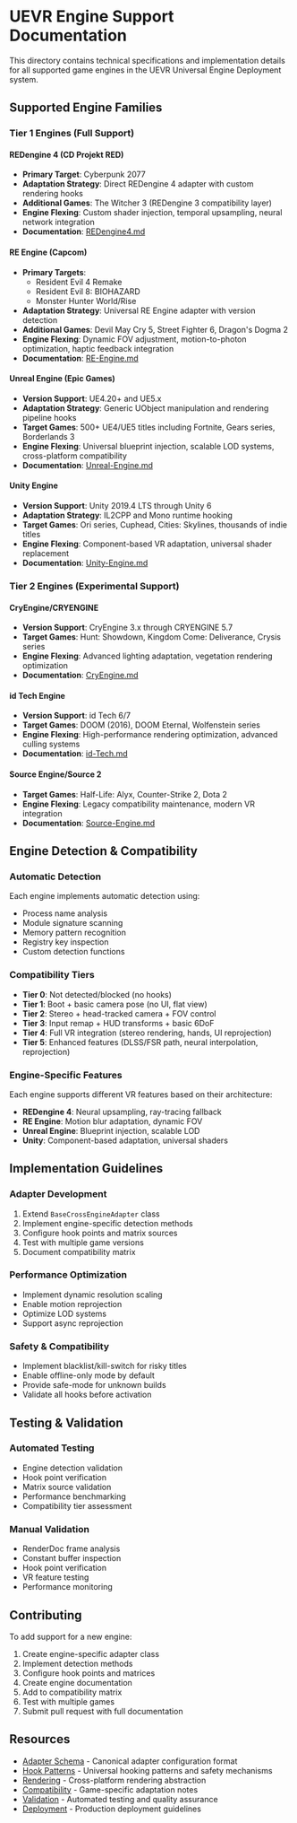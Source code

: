 # UEVR Engine Support Documentation

This directory contains technical specifications and implementation details for all supported game engines in the UEVR Universal Engine Deployment system.

## Supported Engine Families

### Tier 1 Engines (Full Support)

#### REDengine 4 (CD Projekt RED)
- **Primary Target**: Cyberpunk 2077
- **Adaptation Strategy**: Direct REDengine 4 adapter with custom rendering hooks
- **Additional Games**: The Witcher 3 (REDengine 3 compatibility layer)
- **Engine Flexing**: Custom shader injection, temporal upsampling, neural network integration
- **Documentation**: [REDengine4.md](./REDengine4.md)

#### RE Engine (Capcom)
- **Primary Targets**: 
  - Resident Evil 4 Remake
  - Resident Evil 8: BIOHAZARD
  - Monster Hunter World/Rise
- **Adaptation Strategy**: Universal RE Engine adapter with version detection
- **Additional Games**: Devil May Cry 5, Street Fighter 6, Dragon's Dogma 2
- **Engine Flexing**: Dynamic FOV adjustment, motion-to-photon optimization, haptic feedback integration
- **Documentation**: [RE-Engine.md](./RE-Engine.md)

#### Unreal Engine (Epic Games)
- **Version Support**: UE4.20+ and UE5.x
- **Adaptation Strategy**: Generic UObject manipulation and rendering pipeline hooks
- **Target Games**: 500+ UE4/UE5 titles including Fortnite, Gears series, Borderlands 3
- **Engine Flexing**: Universal blueprint injection, scalable LOD systems, cross-platform compatibility
- **Documentation**: [Unreal-Engine.md](./Unreal-Engine.md)

#### Unity Engine
- **Version Support**: Unity 2019.4 LTS through Unity 6
- **Adaptation Strategy**: IL2CPP and Mono runtime hooking
- **Target Games**: Ori series, Cuphead, Cities: Skylines, thousands of indie titles
- **Engine Flexing**: Component-based VR adaptation, universal shader replacement
- **Documentation**: [Unity-Engine.md](./Unity-Engine.md)

### Tier 2 Engines (Experimental Support)

#### CryEngine/CRYENGINE
- **Version Support**: CryEngine 3.x through CRYENGINE 5.7
- **Target Games**: Hunt: Showdown, Kingdom Come: Deliverance, Crysis series
- **Engine Flexing**: Advanced lighting adaptation, vegetation rendering optimization
- **Documentation**: [CryEngine.md](./CryEngine.md)

#### id Tech Engine
- **Version Support**: id Tech 6/7
- **Target Games**: DOOM (2016), DOOM Eternal, Wolfenstein series
- **Engine Flexing**: High-performance rendering optimization, advanced culling systems
- **Documentation**: [id-Tech.md](./id-Tech.md)

#### Source Engine/Source 2
- **Target Games**: Half-Life: Alyx, Counter-Strike 2, Dota 2
- **Engine Flexing**: Legacy compatibility maintenance, modern VR integration
- **Documentation**: [Source-Engine.md](./Source-Engine.md)

## Engine Detection & Compatibility

### Automatic Detection
Each engine implements automatic detection using:
- Process name analysis
- Module signature scanning
- Memory pattern recognition
- Registry key inspection
- Custom detection functions

### Compatibility Tiers
- **Tier 0**: Not detected/blocked (no hooks)
- **Tier 1**: Boot + basic camera pose (no UI, flat view)
- **Tier 2**: Stereo + head-tracked camera + FOV control
- **Tier 3**: Input remap + HUD transforms + basic 6DoF
- **Tier 4**: Full VR integration (stereo rendering, hands, UI reprojection)
- **Tier 5**: Enhanced features (DLSS/FSR path, neural interpolation, reprojection)

### Engine-Specific Features
Each engine supports different VR features based on their architecture:
- **REDengine 4**: Neural upsampling, ray-tracing fallback
- **RE Engine**: Motion blur adaptation, dynamic FOV
- **Unreal Engine**: Blueprint injection, scalable LOD
- **Unity**: Component-based adaptation, universal shaders

## Implementation Guidelines

### Adapter Development
1. Extend `BaseCrossEngineAdapter` class
2. Implement engine-specific detection methods
3. Configure hook points and matrix sources
4. Test with multiple game versions
5. Document compatibility matrix

### Performance Optimization
- Implement dynamic resolution scaling
- Enable motion reprojection
- Optimize LOD systems
- Support async reprojection

### Safety & Compatibility
- Implement blacklist/kill-switch for risky titles
- Enable offline-only mode by default
- Provide safe-mode for unknown builds
- Validate all hooks before activation

## Testing & Validation

### Automated Testing
- Engine detection validation
- Hook point verification
- Matrix source validation
- Performance benchmarking
- Compatibility tier assessment

### Manual Validation
- RenderDoc frame analysis
- Constant buffer inspection
- Hook point verification
- VR feature testing
- Performance monitoring

## Contributing

To add support for a new engine:
1. Create engine-specific adapter class
2. Implement detection methods
3. Configure hook points and matrices
4. Create engine documentation
5. Add to compatibility matrix
6. Test with multiple games
7. Submit pull request with full documentation

## Resources

- [Adapter Schema](../adapter.schema.json) - Canonical adapter configuration format
- [Hook Patterns](../hooks/) - Universal hooking patterns and safety mechanisms
- [Rendering](../rendering/) - Cross-platform rendering abstraction
- [Compatibility](../compatibility/) - Game-specific adaptation notes
- [Validation](../validation/) - Automated testing and quality assurance
- [Deployment](../deployment/) - Production deployment guidelines
